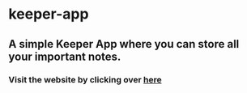 # keeper-app

## A simple Keeper App where you can store all your important notes.

### Visit the website by clicking over [here](https://fzppw.csb.app/)
